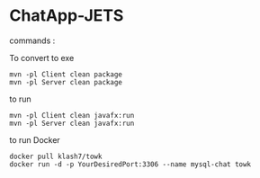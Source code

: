 # ChatApp-JETS

commands : 

To convert to exe

```
mvn -pl Client clean package
mvn -pl Server clean package
```

to run 

```
mvn -pl Client clean javafx:run
mvn -pl Server clean javafx:run
```

to run Docker

```
docker pull klash7/towk
docker run -d -p YourDesiredPort:3306 --name mysql-chat towk
```
